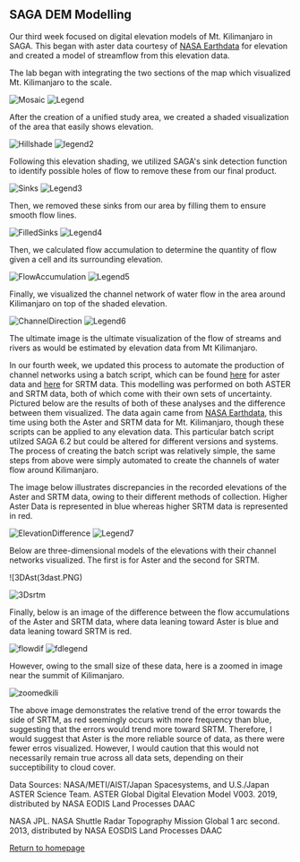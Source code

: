 ## SAGA DEM Modelling

Our third week focused on digital elevation models of Mt. Kilimanjaro in SAGA.  This began with aster data courtesy of [NASA Earthdata](https://earthdata.nasa.gov/) for elevation and created a model of streamflow from this elevation data.

The lab began with integrating the two sections of the map which visualized Mt. Kilimanjaro to the scale.

![Mosaic](Mosaic1.png)  ![Legend](Mosaic1_legend.png)

After the creation of a unified study area, we created a shaded visualization of the area that easily shows elevation.

![Hillshade](analyticalhillshading2.png) ![legend2](analyticalhillshading2_legend.png)

Following this elevation shading, we utilized SAGA's sink detection function to identify possible holes of flow to remove these from our final product.

![Sinks](SinkRoute3.png) ![Legend3](SinkRoute3_legend.png)

Then, we removed these sinks from our area by filling them to ensure smooth flow lines.

![FilledSinks](SinkFilled4.png) ![Legend4](SinkFilled4_legend.png)

Then, we calculated flow accumulation to determine the quantity of flow given a cell and its surrounding elevation.

![FlowAccumulation](FlowAccumulation5.png) ![Legend5](FlowAccumulation5_legend.png)

Finally, we visualized the channel network of water flow in the area around Kilimanjaro on top of the shaded elevation.

![ChannelDirection](hillshadingchannels.png) ![Legend6](hillshadingchannels_legend.png)


The ultimate image is the ultimate visualization of the flow of streams and rivers as would be estimated by elevation data from Mt Kilimanjaro.


In our fourth week, we updated this process to automate the production of channel networks using a batch script, which can be found [here](BatchAst.bat) for aster data and [here](BatchSRTM.bat) for SRTM data.  This modelling was performed on both ASTER and SRTM data, both of which come with their own sets of uncertainty.  Pictured below are the results of both of these analyses and the difference between them visualized.  The data again came from [NASA Earthdata](https://earthdata.nasa.gov/), this time using both the Aster and SRTM data for Mt. Kilimanjaro, though these scripts can be applied to any elevation data.  This particular batch script utilzed SAGA 6.2 but could be altered for different versions and systems.  The process of creating the batch script was relatively simple, the same steps from above were simply automated to create the channels of water flow around Kilimanjaro.  


The image below illustrates discrepancies in the recorded elevations of the Aster and SRTM data, owing to their different methods of collection.  Higher Aster Data is represented in blue whereas higher SRTM data is represented in red.

![ElevationDifference](elevdif.jpg)  ![Legend7](elevdif_legend.png)

Below are three-dimensional models of the elevations with their channel networks visualized.  The first is for Aster and the second for SRTM.

![3DAst(3dast.PNG)

![3Dsrtm](3dsrtm.PNG)

Finally, below is an image of the difference between the flow accumulations of the Aster and SRTM data, where data leaning toward Aster is blue and data leaning toward SRTM is red.

![flowdif](flowdif.png)   ![fdlegend](flowdif_legend.png)

However, owing to the small size of these data, here is a zoomed in image near the summit of Kilimanjaro.

![zoomedkili](zoomin.PNG)

The above image demonstrates the relative trend of the error towards the side of SRTM, as red seemingly occurs with more frequency than blue, suggesting that the errors would trend more toward SRTM.  Therefore, I would suggest that Aster is the more reliable source of data, as there were fewer erros visualized.  However, I would caution that this would not necessarily remain true across all data sets, depending on their succeptibility to cloud cover.   

Data Sources: NASA/METI/AIST/Japan Spacesystems, and U.S./Japan ASTER Science Team. ASTER Global Digital Elevation Model V003. 2019, distributed by NASA EODIS Land Processes DAAC

NASA JPL. NASA Shuttle Radar Topography Mission Global 1 arc second. 2013, distributed by NASA EOSDIS Land Processes DAAC

[Return to homepage](pdickson.github.io)

